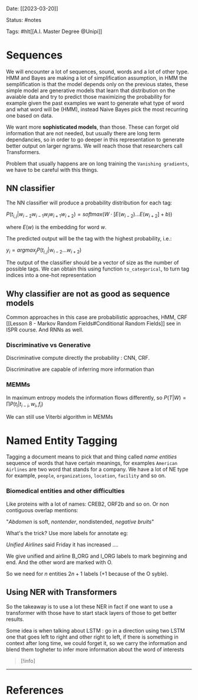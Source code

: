 Date: [[2023-03-20]]

Status: #notes

Tags: #hlt[[A.I. Master Degree @Unipi]]

# Sequences

We will encounter a lot of sequences, sound, words and a lot of other type. HMM and Bayes are making a lot of simplification assumption, in HMM the semplification is that the model depends only on the previous states, these simple model are generative models that learn that distribution on the avaiable data and try to predict those maximizing the probability for example given the past examples we want to generate what type of word and what word will be (HMM), instead Naive Bayes pick the most recurring one based on data.

We want more **sophisticated models**, than those. These can forget old information that are not needed, but usually there are long term dependancies, so in order to go deeper in this representation to generate better output on larger ngrams. We will reach those that researchers call Transformers.

Problem that usually happens are on long training the `Vanishing gradients`, we have to be careful with this things.

## NN classifier

The NN classifier will produce a probability distribution for each tag:

   $P(t_{i,j}|w_{i-2}w_{i-1}w_iw_{i+1}w_{i+2}) = softmax(W\cdot [E(w_{i-2})...E(w_{i+2}] + b))$

where $E(w)$ is the embedding for word $w$.

The predicted output will be the tag with the highest probability, i.e.:

   $y_i = argmax_{j}P(t_{i,j}|w_{i-2}...w_{i+2})$

The output of the classifier should be a vector of size as the number of possible tags.
We can obtain this using function `to_categorical`, to turn tag indices into a one-hot representation

## Why classifier are not as good as sequence models

Common approaches in this case are probabilistic approaches, HMM, CRF [[Lesson 8 - Markov Random Fields#Conditional Random Fields]] see in ISPR course. And RNNs as well.

### Discriminative vs Generative

Discriminative compute directly the probability : CNN, CRF.

Discriminative are capable of inferring more information than

### MEMMs

In maximum entropy models the information flows differently, so $P(T | W) = \prod P(t_{i}| t_{i-i}, w_{i}, f_{i})$

We can still use Viterbi algorithm in MEMMs

# Named Entity Tagging

Tagging a document means to pick that and thing called *name entities* sequence of words that have certain meanings, for examples `American Airlines` are two word that stands for a company.
We have a lot of NE type for example, `people`, `organizations`, `location`, `facility` and so on.

### Biomedical entities and other difficulties

Like proteins with a lot of names: CREB2, ORF2b and so on. Or non contiguous overlap mentions:

"*Abdomen* is soft, *nontender*, nondistended, *negative bruits*"

What's the trick? Use more labels for annotate eg:

*Unified Airlines* said Friday it has increased ....

We give unified and airline B_ORG and I_ORG labels to mark beginning and end. And the other word are marked with O.

So we need for $n$ entities $2n+1$ labels (+1 because of the O syble).

## Using NER with Transformers

So the takeaway is to use a lot these NER in fact if one want to use a transformer with those have to start stack layers of those to get better results.


Some idea is when talking about LSTM : go in a direction using two LSTM one that goes left to right and other right to left, if there is something in context after long time, we could forget it, so we carry the information and blend them togheter to infer more information about the word of interests


>[!info]
> 






---
# References


